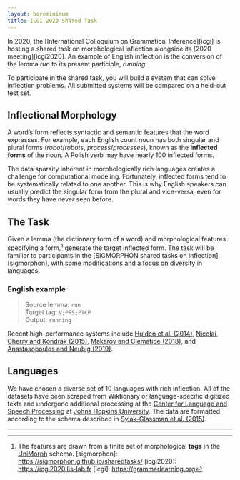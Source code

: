 ```yaml
---
layout: bareminimum
title: ICGI 2020 Shared Task
---
```


In 2020, the [International Colloquium on Grammatical Inference][icgi] is hosting a shared task on morphological inflection alongside its [2020 meeting][icgi2020].
An example of English inflection is the conversion of the lemma *run* to its present participle, *running*.

To participate in the shared task, you will build a system that can solve inflection problems.
All submitted systems will be compared on a held-out test set.

## Inflectional Morphology
A word’s form reflects syntactic and semantic features that the word expresses.
For example, each English count noun has both singular and plural forms (*robot*/*robots*, *process*/*processes*), known as the **inflected forms** of the noun.
A Polish verb may have nearly 100 inflected forms.

The data sparsity inherent in morphologically rich languages creates a challenge for computational modeling.
Fortunately, inflected forms tend to be systematically related to one another.
This is why English speakers can usually predict the singular form from the plural and vice-versa, even for words they have never seen before.

## The Task
Given a lemma (the dictionary form of a word) and morphological features specifying a form,[^unimorph] generate the target inflected form. The task will be familiar to participants in the [SIGMORPHON shared tasks on inflection][sigmorphon], with some modifications and a focus on diversity in languages.

### English example

> Source lemma: `run`  
> Target tag: `V;PRS;PTCP`  
> Output: `running`  

Recent high-performance systems include 
 [Hulden et al. (2014)](https://www.aclweb.org/anthology/E14-1060/), 
 [Nicolai, Cherry and Kondrak (2015)](https://www.aclweb.org/anthology/N15-1093/), 
 [Makarov and Clematide (2018)](https://www.aclweb.org/anthology/K18-3008/), and
 [Anastasopoulos and Neubig (2019)](https://www.aclweb.org/anthology/D19-1091/).

## Languages

We have chosen a diverse set of 10 languages with rich inflection.
All of the datasets have been scraped from Wiktionary or language-specific digitized texts and undergone additional processing 
 at the [Center for Language and Speech Processing](http://www.clsp.jhu.edu/) 
 at [Johns Hopkins University](https://www.jhu.edu/).
The data are formatted according to the schema described in [Sylak-Glassman et al. (2015)](https://www.aclweb.org/anthology/P15-2111/).

---

[^unimorph]: The features are drawn from a finite set of morphological **tags** in the [UniMorph](https://unimorph.github.io) schema.
[sigmorphon]: https://sigmorphon.github.io/sharedtasks/
[icgi2020]: https://icgi2020.lis-lab.fr
[icgi]: https://grammarlearning.org
